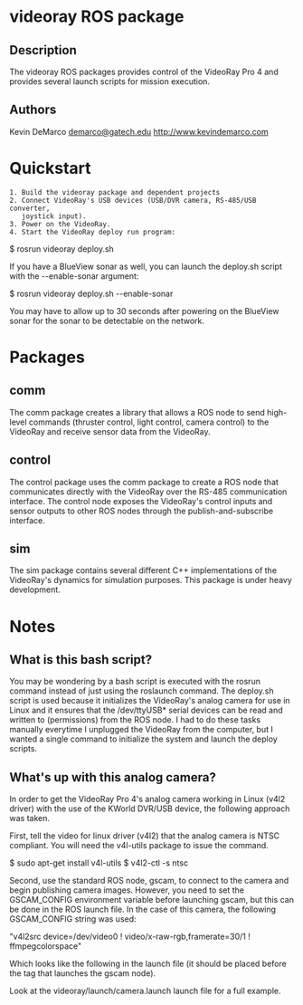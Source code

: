 videoray ROS package
=============

Description
-----------

The videoray ROS packages provides control of the VideoRay Pro 4 and provides
several launch scripts for mission execution.

Authors
-------------
Kevin DeMarco <demarco@gatech.edu> http://www.kevindemarco.com

Quickstart
==========
    1. Build the videoray package and dependent projects
    2. Connect VideoRay's USB devices (USB/DVR camera, RS-485/USB converter,
       joystick input).
    3. Power on the VideoRay.
    4. Start the VideoRay deploy run program:

$ rosrun videoray deploy.sh

If you have a BlueView sonar as well, you can launch the deploy.sh script with
the --enable-sonar argument:

$ rosrun videoray deploy.sh --enable-sonar

You may have to allow up to 30 seconds after powering on the BlueView sonar for
the sonar to be detectable on the network.

Packages
==================

comm
----

The comm package creates a library that allows a ROS node to send high-level
commands (thruster control, light control, camera control) to the VideoRay and
receive sensor data from the VideoRay.

control
-------

The control package uses the comm package to create a ROS node that
communicates directly with the VideoRay over the RS-485 communication
interface. The control node exposes the VideoRay's control inputs and sensor
outputs to other ROS nodes through the publish-and-subscribe interface.

sim
---

The sim package contains several different C++ implementations of the
VideoRay's dynamics for simulation purposes. This package is under heavy
development.

Notes
=====

What is this bash script?
-------------------------

You may be wondering by a bash script is executed with the rosrun command
instead of just using the roslaunch command. The deploy.sh script is used
because it initializes the VideoRay's analog camera for use in Linux and it
ensures that the /dev/ttyUSB* serial devices can be read and written to
(permissions) from the ROS node. I had to do these tasks manually everytime I
unplugged the VideoRay from the computer, but I wanted a single command to
initialize the system and launch the deploy scripts.

What's up with this analog camera?
----------------------------------

In order to get the VideoRay Pro 4's analog camera working in Linux (v4l2
driver) with the use of the KWorld DVR/USB device, the following approach was taken.

First, tell the video for linux driver (v4l2) that the analog camera is NTSC
compliant. You will need the v4l-utils package to issue the command.
       
$ sudo apt-get install v4l-utils
$ v4l2-ctl -s ntsc

Second, use the standard ROS node, gscam, to connect to the camera and begin
publishing camera images. However, you need to set the GSCAM_CONFIG environment
variable before launching gscam, but this can be done in the ROS launch
file. In the case of this camera, the following GSCAM_CONFIG string was used:

"v4l2src device=/dev/video0 ! video/x-raw-rgb,framerate=30/1  ! ffmpegcolorspace"

Which looks like the following in the launch file (it should be placed before
the <node> tag that launches the gscam node).

<env name="GSCAM_CONFIG" value="v4l2src device=/dev/video0 !
video/x-raw-rgb,framerate=30/1 ! ffmpegcolorspace" />

Look at the videoray/launch/camera.launch launch file for a full example.
